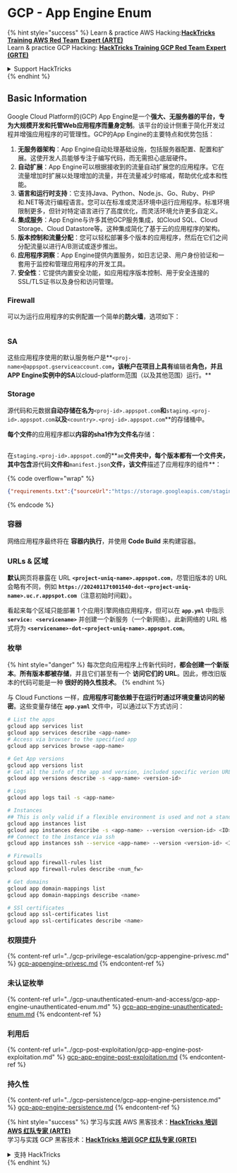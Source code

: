# GCP - App Engine Enum

{% hint style="success" %}
Learn & practice AWS Hacking:<img src="../../../.gitbook/assets/image (1) (1) (1).png" alt="" data-size="line">[**HackTricks Training AWS Red Team Expert (ARTE)**](https://training.hacktricks.xyz/courses/arte)<img src="../../../.gitbook/assets/image (1) (1) (1).png" alt="" data-size="line">\
Learn & practice GCP Hacking: <img src="../../../.gitbook/assets/image (2).png" alt="" data-size="line">[**HackTricks Training GCP Red Team Expert (GRTE)**<img src="../../../.gitbook/assets/image (2).png" alt="" data-size="line">](https://training.hacktricks.xyz/courses/grte)

<details>

<summary>Support HackTricks</summary>

* Check the [**subscription plans**](https://github.com/sponsors/carlospolop)!
* **Join the** 💬 [**Discord group**](https://discord.gg/hRep4RUj7f) or the [**telegram group**](https://t.me/peass) or **follow** us on **Twitter** 🐦 [**@hacktricks\_live**](https://twitter.com/hacktricks_live)**.**
* **Share hacking tricks by submitting PRs to the** [**HackTricks**](https://github.com/carlospolop/hacktricks) and [**HackTricks Cloud**](https://github.com/carlospolop/hacktricks-cloud) github repos.

</details>
{% endhint %}

## Basic Information <a href="#reviewing-app-engine-configurations" id="reviewing-app-engine-configurations"></a>

Google Cloud Platform的(GCP) App Engine是一个**强大、无服务器的平台，专为大规模开发和托管Web应用程序而量身定制**。该平台的设计侧重于简化开发过程并增强应用程序的可管理性。GCP的App Engine的主要特点和优势包括：

1. **无服务器架构**：App Engine自动处理基础设施，包括服务器配置、配置和扩展。这使开发人员能够专注于编写代码，而无需担心底层硬件。
2. **自动扩展**：App Engine可以根据接收到的流量自动扩展您的应用程序。它在流量增加时扩展以处理增加的流量，并在流量减少时缩减，帮助优化成本和性能。
3. **语言和运行时支持**：它支持Java、Python、Node.js、Go、Ruby、PHP和.NET等流行编程语言。您可以在标准或灵活环境中运行应用程序。标准环境限制更多，但针对特定语言进行了高度优化，而灵活环境允许更多自定义。
4. **集成服务**：App Engine与许多其他GCP服务集成，如Cloud SQL、Cloud Storage、Cloud Datastore等。这种集成简化了基于云的应用程序的架构。
5. **版本控制和流量分配**：您可以轻松部署多个版本的应用程序，然后在它们之间分配流量以进行A/B测试或逐步推出。
6. **应用程序洞察**：App Engine提供内置服务，如日志记录、用户身份验证和一套用于监控和管理应用程序的开发工具。
7. **安全性**：它提供内置安全功能，如应用程序版本控制、用于安全连接的SSL/TLS证书以及身份和访问管理。

### Firewall

可以为运行应用程序的实例配置一个简单的**防火墙**，选项如下：

<figure><img src="../../../.gitbook/assets/image (246).png" alt=""><figcaption></figcaption></figure>

### SA

这些应用程序使用的默认服务帐户是**`<proj-name>@appspot.gserviceaccount.com`**，该帐户在项目上具有**编辑者**角色，并且APP Engine实例中的SA**以cloud-platform范围（以及其他范围）运行。**

### Storage

源代码和元数据**自动存储在名为**`<proj-id>.appspot.com`**和**`staging.<proj-id>.appspot.com`**以及**`<country>.<proj-id>.appspot.com`**的存储桶中。

**每个文件**的应用程序都以**内容的sha1作为文件名**存储：

<figure><img src="../../../.gitbook/assets/image (82).png" alt=""><figcaption></figcaption></figure>

在`staging.<proj-id>.appspot.com`的**`ae`**文件夹中，**每个版本都有一个文件夹**，其中包含**源代码**文件和**`manifest.json`**文件，该文件**描述了应用程序的组件**：

{% code overflow="wrap" %}
```json
{"requirements.txt":{"sourceUrl":"https://storage.googleapis.com/staging.onboarding-host-98efbf97812843.appspot.com/a270eedcbe2672c841251022b7105d340129d108","sha1Sum":"a270eedc_be2672c8_41251022_b7105d34_0129d108"},"main_test.py":{"sourceUrl":"https://storage.googleapis.com/staging.onboarding-host-98efbf97812843.appspot.com/0ca32fd70c953af94d02d8a36679153881943f32","sha1Sum":"0ca32fd7_0c953af9_4d02d8a ...
```
{% endcode %}

### 容器

网络应用程序最终将在 **容器内执行**，并使用 **Code Build** 来构建容器。

### URLs & 区域

**默认**网页将暴露在 URL **`<project-uniq-name>.appspot.com`**，尽管旧版本的 URL 会略有不同，例如 **`https://20240117t001540-dot-<project-uniq-name>.uc.r.appspot.com`**（注意初始时间戳）。

看起来每个区域只能部署 1 个应用引擎网络应用程序，但可以在 **`app.yml`** 中指示 **`service: <servicename>`** 并创建一个新服务（一个新网络）。此新网络的 URL 格式将为 **`<servicename>-dot-<project-uniq-name>.appspot.com`**。

### 枚举

{% hint style="danger" %}
每次您向应用程序上传新代码时，**都会创建一个新版本**。**所有版本都被存储**，并且它们甚至有一个 **访问它们的 URL**。因此，修改旧版本的代码可能是一种 **很好的持久性技术**。
{% endhint %}

与 Cloud Functions 一样，**应用程序可能依赖于在运行时通过环境变量访问的秘密**。这些变量存储在 **`app.yaml`** 文件中，可以通过以下方式访问：
```bash
# List the apps
gcloud app services list
gcloud app services describe <app-name>
# Access via browser to the specified app
gcloud app services browse <app-name>

# Get App versions
gcloud app versions list
# Get all the info of the app and version, included specific verion URL and the env
gcloud app versions describe -s <app-name> <version-id>

# Logs
gcloud app logs tail -s <app-name>

# Instances
## This is only valid if a flexible environment is used and not a standard one
gcloud app instances list
gcloud app instances describe -s <app-name> --version <version-id> <ID>
## Connect to the instance via ssh
gcloud app instances ssh --service <app-name> --version <version-id> <ID>

# Firewalls
gcloud app firewall-rules list
gcloud app firewall-rules describe <num_fw>

# Get domains
gcloud app domain-mappings list
gcloud app domain-mappings describe <name>

# SSl certificates
gcloud app ssl-certificates list
gcloud app ssl-certificates describe <name>
```
### 权限提升

{% content-ref url="../gcp-privilege-escalation/gcp-appengine-privesc.md" %}
[gcp-appengine-privesc.md](../gcp-privilege-escalation/gcp-appengine-privesc.md)
{% endcontent-ref %}

### 未认证枚举

{% content-ref url="../gcp-unauthenticated-enum-and-access/gcp-app-engine-unauthenticated-enum.md" %}
[gcp-app-engine-unauthenticated-enum.md](../gcp-unauthenticated-enum-and-access/gcp-app-engine-unauthenticated-enum.md)
{% endcontent-ref %}

### 利用后

{% content-ref url="../gcp-post-exploitation/gcp-app-engine-post-exploitation.md" %}
[gcp-app-engine-post-exploitation.md](../gcp-post-exploitation/gcp-app-engine-post-exploitation.md)
{% endcontent-ref %}

### 持久性

{% content-ref url="../gcp-persistence/gcp-app-engine-persistence.md" %}
[gcp-app-engine-persistence.md](../gcp-persistence/gcp-app-engine-persistence.md)
{% endcontent-ref %}

{% hint style="success" %}
学习与实践 AWS 黑客技术：<img src="../../../.gitbook/assets/image (1) (1) (1).png" alt="" data-size="line">[**HackTricks 培训 AWS 红队专家 (ARTE)**](https://training.hacktricks.xyz/courses/arte)<img src="../../../.gitbook/assets/image (1) (1) (1).png" alt="" data-size="line">\
学习与实践 GCP 黑客技术：<img src="../../../.gitbook/assets/image (2).png" alt="" data-size="line">[**HackTricks 培训 GCP 红队专家 (GRTE)**<img src="../../../.gitbook/assets/image (2).png" alt="" data-size="line">](https://training.hacktricks.xyz/courses/grte)

<details>

<summary>支持 HackTricks</summary>

* 查看 [**订阅计划**](https://github.com/sponsors/carlospolop)!
* **加入** 💬 [**Discord 群组**](https://discord.gg/hRep4RUj7f) 或 [**Telegram 群组**](https://t.me/peass) 或 **在 Twitter 上关注** 🐦 [**@hacktricks\_live**](https://twitter.com/hacktricks_live)**.**
* **通过向** [**HackTricks**](https://github.com/carlospolop/hacktricks) 和 [**HackTricks Cloud**](https://github.com/carlospolop/hacktricks-cloud) GitHub 仓库提交 PR 分享黑客技巧。

</details>
{% endhint %}
